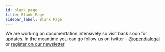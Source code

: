 ```yaml
---
id: blank_page
title: Blank Page
sidebar_label: Blank Page
---
```


We are working on documentation intensively so visit back soon for updates. In the meantime you can go follow us on twitter - [@opendialogai](https://twitter.com/opendialogai) or [register on our newsletter](https://opendialog.us17.list-manage.com/subscribe?u=322cd534b7ef55ca623b5e01d&id=e8487a0412).